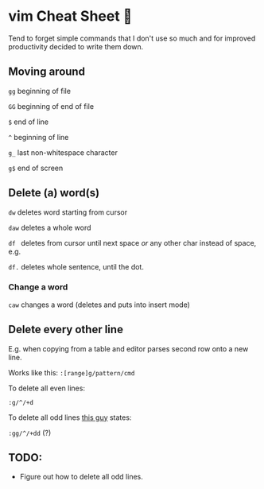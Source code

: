 # vim Cheat Sheet :shit:

Tend to forget simple commands that I don't use so much and for improved productivity decided to write them down.

## Moving around

`gg` beginning of file

`GG` beginning of end of file

`$` end of line

`^` beginning of line

`g_` last non-whitespace character

`g$` end of screen 


## Delete (a) word(s)

`dw` deletes word starting from cursor

`daw` deletes a whole word

`df ` deletes from cursor until next space _or_ any other char instead of space, e.g.

`df.` deletes whole sentence, until the dot.

### Change a word

`caw` changes a word (deletes and puts into insert mode)

## Delete every other line

E.g. when copying from a table and editor parses second row onto a new line.

Works like this: `:[range]g/pattern/cmd`

To delete all even lines:

`:g/^/+d`

To delete all odd lines [this guy](https://til.hashrocket.com/posts/c81edb64c0-delete-every-other-line) states:

`:gg/^/+dd` (?) 

## TODO:

* Figure out how to delete all odd lines.

